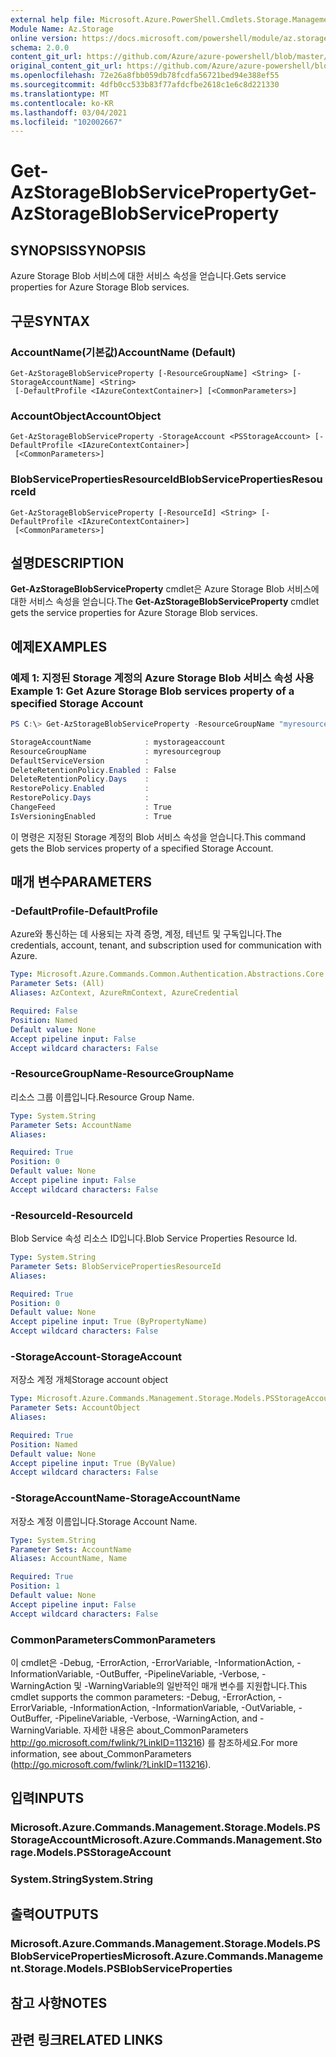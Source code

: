 ```yaml
---
external help file: Microsoft.Azure.PowerShell.Cmdlets.Storage.Management.dll-Help.xml
Module Name: Az.Storage
online version: https://docs.microsoft.com/powershell/module/az.storage/get-azstorageblobserviceproperty
schema: 2.0.0
content_git_url: https://github.com/Azure/azure-powershell/blob/master/src/Storage/Storage.Management/help/Get-AzStorageBlobServiceProperty.md
original_content_git_url: https://github.com/Azure/azure-powershell/blob/master/src/Storage/Storage.Management/help/Get-AzStorageBlobServiceProperty.md
ms.openlocfilehash: 72e26a8fbb059db78fcdfa56721bed94e388ef55
ms.sourcegitcommit: 4dfb0cc533b83f77afdcfbe2618c1e6c8d221330
ms.translationtype: MT
ms.contentlocale: ko-KR
ms.lasthandoff: 03/04/2021
ms.locfileid: "102002667"
---
```

# <span data-ttu-id="68fb4-101">Get-AzStorageBlobServiceProperty</span><span class="sxs-lookup"><span data-stu-id="68fb4-101">Get-AzStorageBlobServiceProperty</span></span>

## <span data-ttu-id="68fb4-102">SYNOPSIS</span><span class="sxs-lookup"><span data-stu-id="68fb4-102">SYNOPSIS</span></span>
<span data-ttu-id="68fb4-103">Azure Storage Blob 서비스에 대한 서비스 속성을 얻습니다.</span><span class="sxs-lookup"><span data-stu-id="68fb4-103">Gets service properties for Azure Storage Blob services.</span></span>

## <span data-ttu-id="68fb4-104">구문</span><span class="sxs-lookup"><span data-stu-id="68fb4-104">SYNTAX</span></span>

### <span data-ttu-id="68fb4-105">AccountName(기본값)</span><span class="sxs-lookup"><span data-stu-id="68fb4-105">AccountName (Default)</span></span>
```
Get-AzStorageBlobServiceProperty [-ResourceGroupName] <String> [-StorageAccountName] <String>
 [-DefaultProfile <IAzureContextContainer>] [<CommonParameters>]
```

### <span data-ttu-id="68fb4-106">AccountObject</span><span class="sxs-lookup"><span data-stu-id="68fb4-106">AccountObject</span></span>
```
Get-AzStorageBlobServiceProperty -StorageAccount <PSStorageAccount> [-DefaultProfile <IAzureContextContainer>]
 [<CommonParameters>]
```

### <span data-ttu-id="68fb4-107">BlobServicePropertiesResourceId</span><span class="sxs-lookup"><span data-stu-id="68fb4-107">BlobServicePropertiesResourceId</span></span>
```
Get-AzStorageBlobServiceProperty [-ResourceId] <String> [-DefaultProfile <IAzureContextContainer>]
 [<CommonParameters>]
```

## <span data-ttu-id="68fb4-108">설명</span><span class="sxs-lookup"><span data-stu-id="68fb4-108">DESCRIPTION</span></span>
<span data-ttu-id="68fb4-109">**Get-AzStorageBlobServiceProperty** cmdlet은 Azure Storage Blob 서비스에 대한 서비스 속성을 얻습니다.</span><span class="sxs-lookup"><span data-stu-id="68fb4-109">The **Get-AzStorageBlobServiceProperty** cmdlet gets the service properties for Azure Storage Blob services.</span></span>

## <span data-ttu-id="68fb4-110">예제</span><span class="sxs-lookup"><span data-stu-id="68fb4-110">EXAMPLES</span></span>

### <span data-ttu-id="68fb4-111">예제 1: 지정된 Storage 계정의 Azure Storage Blob 서비스 속성 사용</span><span class="sxs-lookup"><span data-stu-id="68fb4-111">Example 1: Get  Azure Storage Blob services property of a specified Storage Account</span></span>
```powershell
PS C:\> Get-AzStorageBlobServiceProperty -ResourceGroupName "myresourcegroup" -AccountName "mystorageaccount"

StorageAccountName            : mystorageaccount
ResourceGroupName             : myresourcegroup
DefaultServiceVersion         : 
DeleteRetentionPolicy.Enabled : False
DeleteRetentionPolicy.Days    : 
RestorePolicy.Enabled         : 
RestorePolicy.Days            : 
ChangeFeed                    : True
IsVersioningEnabled           : True
```

<span data-ttu-id="68fb4-112">이 명령은 지정된 Storage 계정의 Blob 서비스 속성을 얻습니다.</span><span class="sxs-lookup"><span data-stu-id="68fb4-112">This command gets the Blob services property of a specified Storage Account.</span></span>

## <span data-ttu-id="68fb4-113">매개 변수</span><span class="sxs-lookup"><span data-stu-id="68fb4-113">PARAMETERS</span></span>

### <span data-ttu-id="68fb4-114">-DefaultProfile</span><span class="sxs-lookup"><span data-stu-id="68fb4-114">-DefaultProfile</span></span>
<span data-ttu-id="68fb4-115">Azure와 통신하는 데 사용되는 자격 증명, 계정, 테넌트 및 구독입니다.</span><span class="sxs-lookup"><span data-stu-id="68fb4-115">The credentials, account, tenant, and subscription used for communication with Azure.</span></span>

```yaml
Type: Microsoft.Azure.Commands.Common.Authentication.Abstractions.Core.IAzureContextContainer
Parameter Sets: (All)
Aliases: AzContext, AzureRmContext, AzureCredential

Required: False
Position: Named
Default value: None
Accept pipeline input: False
Accept wildcard characters: False
```

### <span data-ttu-id="68fb4-116">-ResourceGroupName</span><span class="sxs-lookup"><span data-stu-id="68fb4-116">-ResourceGroupName</span></span>
<span data-ttu-id="68fb4-117">리소스 그룹 이름입니다.</span><span class="sxs-lookup"><span data-stu-id="68fb4-117">Resource Group Name.</span></span>

```yaml
Type: System.String
Parameter Sets: AccountName
Aliases:

Required: True
Position: 0
Default value: None
Accept pipeline input: False
Accept wildcard characters: False
```

### <span data-ttu-id="68fb4-118">-ResourceId</span><span class="sxs-lookup"><span data-stu-id="68fb4-118">-ResourceId</span></span>
<span data-ttu-id="68fb4-119">Blob Service 속성 리소스 ID입니다.</span><span class="sxs-lookup"><span data-stu-id="68fb4-119">Blob Service Properties Resource Id.</span></span>

```yaml
Type: System.String
Parameter Sets: BlobServicePropertiesResourceId
Aliases:

Required: True
Position: 0
Default value: None
Accept pipeline input: True (ByPropertyName)
Accept wildcard characters: False
```

### <span data-ttu-id="68fb4-120">-StorageAccount</span><span class="sxs-lookup"><span data-stu-id="68fb4-120">-StorageAccount</span></span>
<span data-ttu-id="68fb4-121">저장소 계정 개체</span><span class="sxs-lookup"><span data-stu-id="68fb4-121">Storage account object</span></span>

```yaml
Type: Microsoft.Azure.Commands.Management.Storage.Models.PSStorageAccount
Parameter Sets: AccountObject
Aliases:

Required: True
Position: Named
Default value: None
Accept pipeline input: True (ByValue)
Accept wildcard characters: False
```

### <span data-ttu-id="68fb4-122">-StorageAccountName</span><span class="sxs-lookup"><span data-stu-id="68fb4-122">-StorageAccountName</span></span>
<span data-ttu-id="68fb4-123">저장소 계정 이름입니다.</span><span class="sxs-lookup"><span data-stu-id="68fb4-123">Storage Account Name.</span></span>

```yaml
Type: System.String
Parameter Sets: AccountName
Aliases: AccountName, Name

Required: True
Position: 1
Default value: None
Accept pipeline input: False
Accept wildcard characters: False
```

### <span data-ttu-id="68fb4-124">CommonParameters</span><span class="sxs-lookup"><span data-stu-id="68fb4-124">CommonParameters</span></span>
<span data-ttu-id="68fb4-125">이 cmdlet은 -Debug, -ErrorAction, -ErrorVariable, -InformationAction, -InformationVariable, -OutBuffer, -PipelineVariable, -Verbose, -WarningAction 및 -WarningVariable의 일반적인 매개 변수를 지원합니다.</span><span class="sxs-lookup"><span data-stu-id="68fb4-125">This cmdlet supports the common parameters: -Debug, -ErrorAction, -ErrorVariable, -InformationAction, -InformationVariable, -OutVariable, -OutBuffer, -PipelineVariable, -Verbose, -WarningAction, and -WarningVariable.</span></span> <span data-ttu-id="68fb4-126">자세한 내용은 about_CommonParameters http://go.microsoft.com/fwlink/?LinkID=113216) 를 참조하세요.</span><span class="sxs-lookup"><span data-stu-id="68fb4-126">For more information, see about_CommonParameters (http://go.microsoft.com/fwlink/?LinkID=113216).</span></span>

## <span data-ttu-id="68fb4-127">입력</span><span class="sxs-lookup"><span data-stu-id="68fb4-127">INPUTS</span></span>

### <span data-ttu-id="68fb4-128">Microsoft.Azure.Commands.Management.Storage.Models.PSStorageAccount</span><span class="sxs-lookup"><span data-stu-id="68fb4-128">Microsoft.Azure.Commands.Management.Storage.Models.PSStorageAccount</span></span>

### <span data-ttu-id="68fb4-129">System.String</span><span class="sxs-lookup"><span data-stu-id="68fb4-129">System.String</span></span>

## <span data-ttu-id="68fb4-130">출력</span><span class="sxs-lookup"><span data-stu-id="68fb4-130">OUTPUTS</span></span>

### <span data-ttu-id="68fb4-131">Microsoft.Azure.Commands.Management.Storage.Models.PSBlobServiceProperties</span><span class="sxs-lookup"><span data-stu-id="68fb4-131">Microsoft.Azure.Commands.Management.Storage.Models.PSBlobServiceProperties</span></span>

## <span data-ttu-id="68fb4-132">참고 사항</span><span class="sxs-lookup"><span data-stu-id="68fb4-132">NOTES</span></span>

## <span data-ttu-id="68fb4-133">관련 링크</span><span class="sxs-lookup"><span data-stu-id="68fb4-133">RELATED LINKS</span></span>
